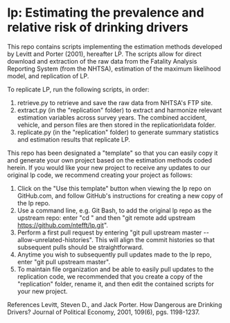 # lp: Estimating the prevalence and relative risk of drinking drivers

This repo contains scripts implementing the estimation methods developed by Levitt and Porter (2001), hereafter LP. The scripts allow for direct download and extraction of the raw data from the Fatality Analysis Reporting System (from the NHTSA), estimation of the maximum likelihood model, and replication of LP.

To replicate LP, run the following scripts, in order:

  1. retrieve.py to retrieve and save the raw data from NHTSA's FTP site.
  2. extract.py (in the "replication" folder) to extract and harmonize relevant estimation variables across survey years. The combined accident, vehicle, and person files are then stored in the replication\data folder.
  3. replicate.py (in the "replication" folder) to generate summary statistics and estimation results that replicate LP.

This repo has been designated a "template" so that you can easily copy it and generate your own project based on the estimation methods coded herein. If you would like your new project to receive any updates to our original lp code, we recommend creating your project as follows:

  1. Click on the "Use this template" button when viewing the lp repo on GitHub.com, and follow GitHub's instructions for creating a new copy of the lp repo.
  2. Use a command line, e.g. Git Bash, to add the original lp repo as the upstream repo: enter "cd <new-repo>" and then "git remote add upstream https://github.com/ntefft/lp.git".
  3. Perform a first pull request by entering "git pull upstream master --allow-unrelated-histories". This will align the commit histories so that subsequent pulls should be straightforward.
  4. Anytime you wish to subsequently pull updates made to the lp repo, enter "git pull upstream master".
  5. To maintain file organization and be able to easily pull updates to the replication code, we recommended that you create a copy of the "replication" folder, rename it, and then edit the contained scripts for your new project. 

References
Levitt, Steven D., and Jack Porter. How Dangerous are Drinking Drivers? Journal of Political Economy, 2001, 109(6), pgs. 1198-1237.
